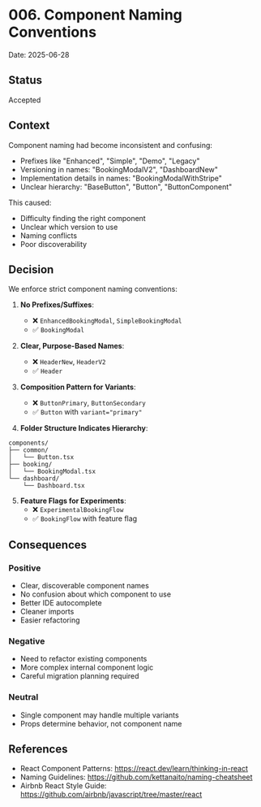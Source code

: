 # 006. Component Naming Conventions

Date: 2025-06-28

## Status

Accepted

## Context

Component naming had become inconsistent and confusing:
- Prefixes like "Enhanced", "Simple", "Demo", "Legacy"
- Versioning in names: "BookingModalV2", "DashboardNew"
- Implementation details in names: "BookingModalWithStripe"
- Unclear hierarchy: "BaseButton", "Button", "ButtonComponent"

This caused:
- Difficulty finding the right component
- Unclear which version to use
- Naming conflicts
- Poor discoverability

## Decision

We enforce strict component naming conventions:

1. **No Prefixes/Suffixes**:
   - ❌ `EnhancedBookingModal`, `SimpleBookingModal`
   - ✅ `BookingModal`

2. **Clear, Purpose-Based Names**:
   - ❌ `HeaderNew`, `HeaderV2`
   - ✅ `Header`

3. **Composition Pattern for Variants**:
   - ❌ `ButtonPrimary`, `ButtonSecondary`
   - ✅ `Button` with `variant="primary"`

4. **Folder Structure Indicates Hierarchy**:
```
components/
├── common/
│   └── Button.tsx
├── booking/
│   └── BookingModal.tsx
└── dashboard/
    └── Dashboard.tsx
```

5. **Feature Flags for Experiments**:
   - ❌ `ExperimentalBookingFlow`
   - ✅ `BookingFlow` with feature flag

## Consequences

### Positive
- Clear, discoverable component names
- No confusion about which component to use
- Better IDE autocomplete
- Cleaner imports
- Easier refactoring

### Negative
- Need to refactor existing components
- More complex internal component logic
- Careful migration planning required

### Neutral
- Single component may handle multiple variants
- Props determine behavior, not component name

## References

- React Component Patterns: https://react.dev/learn/thinking-in-react
- Naming Guidelines: https://github.com/kettanaito/naming-cheatsheet
- Airbnb React Style Guide: https://github.com/airbnb/javascript/tree/master/react
